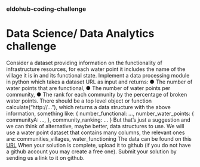 ### eldohub-coding-challenge
# Data Science/ Data Analytics challenge
Consider a dataset providing information on the functionality of infrastructure resources,
for each water point it includes the name of the village it is in and its functional state.
Implement a data processing module in python which takes a dataset URL as input and
returns:
● The number of water points that are functional,
● The number of water points per community,
● The rank for each community by the percentage of broken water points.
There should be a top level object or function calculate(“http://...”), which returns a data
structure with the above information, something like:
{
number_functional: …,
number_water_points: {
communityA: …,
},
community_ranking: …
}
But that’s just a suggestion and we can think of alternative, maybe better, data structures
to use.
We will use a water point dataset that contains many columns, the relevant ones are:
communities_villages, water_functioning
The data can be found on this <a href=https://raw.githubusercontent.com/onaio/ona-tech/master/data/water_points.json>URL</a>
When your solution is complete, upload it to github (if you do not have a github account
you may create a free one). Submit your solution by sending us a link to it on github.
